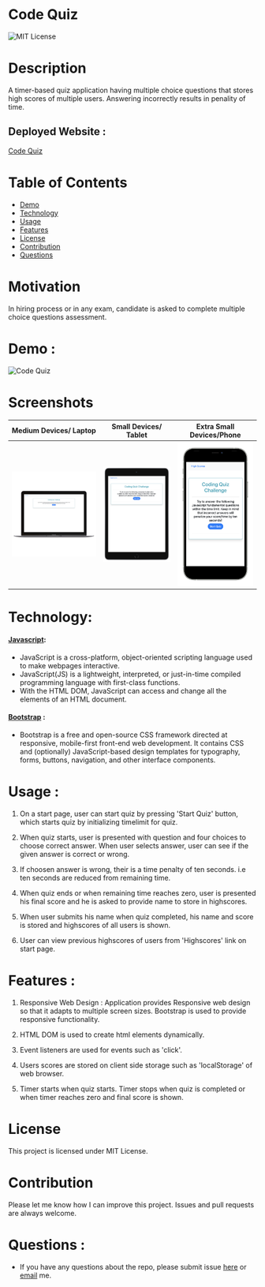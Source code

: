 # Code Quiz
![MIT License](https://img.shields.io/badge/license-MIT-green)

# Description 

A timer-based quiz application having multiple choice questions that stores high scores of multiple users. Answering incorrectly results in penality of time.

## Deployed Website : 
[Code Quiz](https://gaurikhandke.github.io/Gauri-code-quiz/)

# Table of Contents
* [Demo](#demo)
* [Technology](#technology)
* [Usage](#usage)
* [Features](#features)
* [License](#license)
* [Contribution](#contribution)
* [Questions](#questions)

# Motivation

In hiring process or in any exam, candidate is asked to complete multiple choice questions assessment.

# Demo : 

![Code Quiz](images/CodeQuiz.gif)

# Screenshots

|Medium Devices/ Laptop|Small Devices/ Tablet|Extra Small Devices/Phone
|--|--|--
|![Laptop](images/CodeQuiz.png)|![Tablet](images/Tablet-ipad.png)|![Phone](images/Mobile_iphone.png)

# Technology: 

#### [Javascript](https://developer.mozilla.org/en-US/docs/Web/JavaScript): 
* JavaScript is a cross-platform, object-oriented scripting language used to make webpages interactive.
* JavaScript(JS) is a lightweight, interpreted, or just-in-time compiled programming language with first-class functions. 
* With the HTML DOM, JavaScript can access and change all the elements of an HTML document.

#### [Bootstrap](https://getbootstrap.com/) : 

* Bootstrap is a free and open-source CSS framework directed at responsive, mobile-first front-end web development. It contains CSS and (optionally) JavaScript-based design templates for typography, forms, buttons, navigation, and other interface components.

# Usage : 

1. On a start page, user can start quiz by pressing 'Start Quiz' button, which starts quiz by initializing timelimit for quiz.

2. When quiz starts, user is presented with question and four choices to choose correct answer. When user selects answer, user can see if the given answer is correct or wrong.

3. If choosen answer is wrong, their is a time penalty of ten seconds. i.e ten seconds are reduced from remaining time.

4. When quiz ends or when remaining time reaches zero, user is presented his final score and he is asked to provide name to store in highscores.

5. When user submits his name when quiz completed, his name and score is stored and highscores of all users is shown.

6. User can view previous highscores of users from 'Highscores' link on start page.
 

# Features : 

1. Responsive Web Design : Application provides Responsive web design so that it adapts to multiple screen sizes. Bootstrap is used to provide responsive functionality.

2. HTML DOM is used to create html elements dynamically.

3. Event listeners are used for events such as 'click'.

4. Users scores are stored on client side storage such as 'localStorage' of web browser.

5. Timer starts when quiz starts. Timer stops when quiz is completed or when timer reaches zero and final score is shown.

# License

This project is licensed under MIT License.

# Contribution

Please let me know how I can improve this project. Issues and pull requests are always welcome.

# Questions :
* If you have any questions about the repo, please submit issue [here](https://github.com/GauriKhandke/Gauri-code-quiz/issues/new) or [email](mailto:khandkegauri@gmail.com) me.
